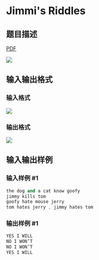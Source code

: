 # Jimmi&#039;s Riddles

## 题目描述

[problemUrl]: https://uva.onlinejudge.org/index.php?option=com_onlinejudge&Itemid=8&category=12&page=show_problem&problem=999

[PDF](https://uva.onlinejudge.org/external/100/p10058.pdf)

![](https://cdn.luogu.com.cn/upload/vjudge_pic/UVA10058/c9886178ef5a8449cf478c9d086998fb28c8b54d.png)

## 输入输出格式

### 输入格式

![](https://cdn.luogu.com.cn/upload/vjudge_pic/UVA10058/ba2ba01fdb11305423b49e571ff18f67e7ef74ce.png)

### 输出格式

![](https://cdn.luogu.com.cn/upload/vjudge_pic/UVA10058/20ef815532f2b1c0f3b079c9519901a4db8daeec.png)

## 输入输出样例

### 输入样例 #1

```cpp
the dog and a cat know goofy
jimmy kills tom
goofy hate mouse jerry
tom hates jerry , jimmy hates tom
```


### 输出样例 #1

```cpp
YES I WILL
NO I WON’T
NO I WON’T
YES I WILL
```


